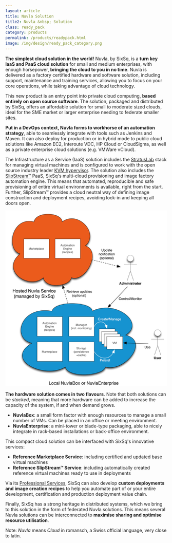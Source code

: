 ```yaml
---
layout: article
title: Nuvla Solution
title2: Nuvla &nbsp; Solution
class: ready_pack 
category: products
permalink: /products/readypack.html
image: /img/design/ready_pack_category.png
---
```


**The simplest cloud solution in the world!** Nuvla, by SixSq, is a **turn key IaaS and PaaS cloud solution** for small and medium enterprises, with enough horsepower, **bringing the cloud to you in no time**. Nuvla is delivered as a factory certified hardware and software solution, including support, maintenance and training services, allowing you to focus on your core operations, while taking advantage of cloud technology.

This new product is an entry point into private cloud computing, **based entirely on open source software**.
The solution, packaged and distributed by SixSq, offers an affordable solution for small to moderate sized clouds, ideal for the SME market or larger enterprise needing to federate smaller sites.

**Put in a DevOps context, Nuvla forms to workhorse of an automation strategy**, able to seamlessly integrate with tools such as Jenkins and Maven.  It can also deploy for production or in hybrid mode to public cloud solutions like Amazon EC2, Interoute VDC, HP Cloud or CloudSigma, as well as a private enterprise cloud solutions (e.g. VMWare vCloud).

The Infrastructure as a Service (IaaS) solution includes the [StratusLab](http://stratuslab.eu) stack for managing virtual machines and is configured to work with the open source industry leader [KVM hypervisor](http://www.linux-kvm.org). The solution also includes the [SlipStream™](/products/slipstream.html) PaaS, SixSq's multi-cloud provisioning and image factory automation engine. This means that automated, reproducible and safe provisioning of entire virtual environments is available, right from the start. Further, SlipStream™ provides a cloud neutral way of defining image construction and deployment recipes, avoiding lock-in and keeping all doors open.

![Overview](/img/content/cib-overview.png "Services Federation Overview")

**The hardware solution comes in two flavours**. Note that both solutions can be *stacked*, meaning that more hardware can be
added to increase the capacity of the system, if and when demand grows.

* **NuvlaBox**: a small form factor with enough resources to manage a small number of VMs. Can be placed in an office or meeting
  environment.
* **NuvlaEnterprise**: a mini-tower or blade-type packaging, able to nicely integrate in rack-based installations or back-office environment.

This compact cloud solution can be interfaced with SixSq's innovative services:

* **Reference Marketplace Service**: including certified and updated base virtual machines
* **Reference SlipStream™ Service**: including automatically created reference virtual machines
  ready to use in deployments
  
Via its [Professional Services](/products/training-coaching.html), SixSq can also develop **custom deployments and image creation recipes** to help you automate part of or your entire
development, certification and production deployment value chain.

Finally, SixSq has a strong heritage in distributed systems, which we bring to this solution in the form of federated Nuvla solutions.  This means several Nuvla solutions can be interconnected to **maximise sharing and optimise resource utilisation**. 

Note: *Nuvla* means *Cloud* in romansch, a Swiss official language, very close to latin.
